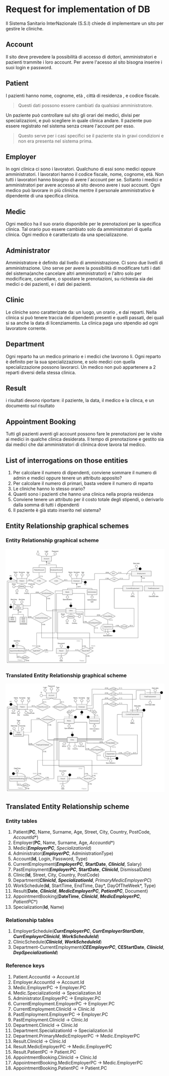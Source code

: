 ﻿# Request for implementation of DB

Il Sistema Sanitario InterNazionale (S.S.I) chiede di implementare un sito per gestire le cliniche.

## Account

Il sito deve prevedere la possibilità di accesso di dottori, amministratori e pazienti trammite i loro account.
Per avere l'acesso al sito bisogna inserire i suoi login e password.

## Patient

I pazienti hanno nome, cognome, età , città di residenza , e codice fiscale.
> Questi dati possono essere cambiati da qualsiasi amministratore.

Un paziente può controllare sul sito gli orari dei medici, divisi per specializazioni, e può scegliere in quale clinica
andare.
Il paziente puo essere registrato nel sistema senza creare l'account per esso.
> Questo serve per i casi specifici se il paziente sta in gravi condizioni e non era presenta nel sistema prima.

## Employer

In ogni clinica ci sono i lavoratori.
Qualchuno di essi sono medici oppure amministratori.
I lavoratori hanno il codice fiscale, nome, cognome, età.
Non tutti i lavoratori hanno bisogno di avere l`account per se.
Soltanto i medici e amministratori per avere accesso al sito devono avere i suoi account.
Ogni medico può lavorare in più cliniche mentre il personale amministrativo è dipendente di una specifica clinica.

## Medic

Ogni medico ha il suo orario disponibile per le prenotazioni per la specifica clinica. Tal orario puo essere cambiato
solo da amministratori di quella clinica.
Ogni medico è caratterizato da una specializazone.

## Administrator

Amministratore è definito dal livello di amministrazione.
Ci sono due livelli di amministrazione. Uno serve per avere la possibilità di modificare tutti i dati del sistema(anche
cancelare altri amministratori) e
l'altro solo per modicificare, cancellare, o spostare le prenotazioni, su richiesta sia dei medici o dei pazienti, e i
dati dei pazienti.

## Clinic

Le cliniche sono caratterizate da: un luogo, un orario , e dai reparti.
Nella clinica si può tenere traccia dei dipendenti presenti e quelli passati, dei quali si sa anche la data di
licenziamento.
La clinica paga uno stpendio ad ogni lavoratore corrente.

## Department

Ogni reparto ha un medico primario e i medici che lavorono li.
Ogni reparto è definito per la sua specializzazione, e solo medici con quella specializzazione possono lavorarci.
Un medico non può appartenere a 2 reparti diversi della stessa clinica.

## Result

i risultati devono riportare: il paziente, la data, il medico e la clinca, e un documento sul risultato

## Appointment Booking

Tutti gli pazienti aventi gli account possono fare le prenotazioni per le visite ai medici in qualche clinica
desiderata.
Il tempo di prenotazione e gestito sia dai medici che dai amministratori di clininca dove lavora tal medico.

## List of interrogations on those entities

1) Per calcolare il numero di dipendenti, conviene sommare il numero di admin e medici oppure tenere un attributo
   apposito?
2) Per calcolare il numero di primari, basta vedere il numero di reparto
3) Le cliniche hanno lo stesso orario?
4) Quanti sono i pazienti che hanno una clinica nella propria residenza
5) Conviene tenere un attributo per il costo totale degli stipendi, o derivarlo dalla somma di tutti i dipendenti
6) Il paziente è già stato inserito nel sistema?

## Entity Relationship graphical schemes

### Entity Relationship graphical scheme

![Alt text](Entity_Relationship_Scheme.png?raw=true "ER Scheme")

### Translated Entity Relationship graphical scheme

![Alt text](Translated_ER_Scheme.png?raw=true "Translated ER Scheme")

## Translated Entity Relationship scheme

### Entity tables

1. Patient(**PC**, Name, Surname, Age, Street, City, Country, PostCode, *AccountId**)
2. Employer(**PC**, Name, Surname, Age, *AccountId**)
3. Medic(***EmployerPC***, *SpecializationId*)
4. Administrator(***EmployerPC***, AdministrationType)
5. Account(**Id**, Login, Password, Type)
6. CurrentEmployment(***EmployerPC***, **StartDate**, ***ClinicId***, Salary)
7. PastEmployment(***EmployerPC***, **StartDate**, ***ClinicId***, DismissalDate)
8. Clinic(**Id**, Street, City, Country, PostCode)
9. Department(***ClinicId***, ***SpecializationId***, *PrimaryMedicEmployerPC*)
10. WorkSchedule(**Id**, StartTime, EndTime, Day*, DayOfTheWeek*, Type)
11. Result(**Date**, ***ClinicId***, ***MedicEmployerPC***, ***PatientPC***, Document)
12. AppointmentBooking(**DateTime**, ***ClinicId***, ***MedicEmployerPC***, *PatientPC**)
13. Specialization(**Id**, Name)

### Relationship tables

1. EmployerSchedule(***CurrEmployerPC***, ***CurrEmployerStartDate***, ***CurrEmployerClinicId***, ***WorkScheduleId***)
2. ClinicSchedule(***ClinicId***, ***WorkScheduleId***)
3. Department-CurrentEmployment(***CEEmployerPC***, **CEStartDate**, ***ClinicId***,  ***DepSpecializationId***)

### Reference keys

1. Patient.AccountId → Account.Id
2. Employer.AccountId → Account.Id
3. Medic.EmployerPC → Employer.PC
4. Medic.SpecializationId → Specialization.Id
5. Administrator.EmployerPC → Employer.PC
6. CurrentEmployment.EmployerPC → Employer.PC
7. CurrentEmployment.ClinicId → Clinic.Id
8. PastEmployment.EmployerPC → Employer.PC
9. PastEmployment.ClinicId → Clinic.Id
10. Department.ClinicId → Clinic.Id
11. Department.SpecializationId → Specialization.Id
12. Department.PrimaryMedicEmployerPC → Medic.EmployerPC
13. Result.ClinicId → Clinic.Id
14. Result.MedicEmployerPC → Medic.EmployerPC
15. Result.PatientPC → Patient.PC
16. AppointmentBooking.ClinicId → Clinic.Id
17. AppointmentBooking.MedicEmployerPC → Medic.EmployerPC
18. AppointmentBooking.PatientPC → Patient.PC